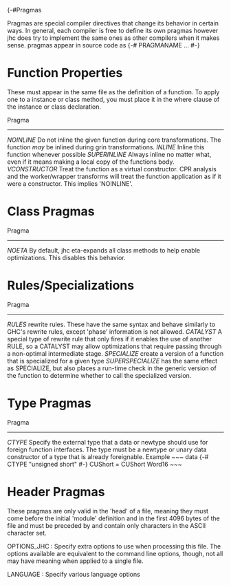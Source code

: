 {-#Pragmas

Pragmas are special compiler directives that change its behavior in certain
ways. In general, each compiler is free to define its own pragmas however jhc
does try to implement the same ones as other compilers when it makes sense.
pragmas appear in source code  as {-# PRAGMANAME ... #-}

# Function Properties

These must appear in the same file as the definition of a function. To apply
one to a instance or class method, you must place it in the where clause of the
instance or class declaration.

Pragma
------             ----------------------------------------------------
_NOINLINE_         Do not inline the given function during core transformations. The function _may_ be inlined during grin transformations.
_INLINE_           Inline this function whenever possible
_SUPERINLINE_      Always inline no matter what, even if it means making a local copy of the functions body.
_VCONSTRUCTOR_     Treat the function as a virtual constructor. CPR analysis and the worker/wrapper transforms will treat the function application as if it were a constructor. This implies 'NOINLINE'.

# Class Pragmas

Pragma
------             ---------------------------------------------------
_NOETA_            By default, jhc eta-expands all class methods to help enable optimizations. This disables this behavior.

# Rules/Specializations

Pragma
------              ---------------------------------------------------
_RULES_             rewrite rules. These have the same syntax and behave similarly to GHC's rewrite rules, except 'phase' information is not allowed.
_CATALYST_          A special type of rewrite rule that only fires if it enables the use of another RULE, so a CATALYST may allow optimizations that require passing through a non-optimal intermediate stage.
_SPECIALIZE_        create a version of a function that is specialized for a given type
_SUPERSPECIALIZE_   has the same effect as SPECIALIZE, but also places a run-time check in the generic version of the function to determine whether to call the specialized version.

# Type Pragmas

Pragma
------             ---------------------------------------------------
_CTYPE_            Specify the external type that a data or newtype should use for foreign function interfaces.
                   The type must be a newtype or unary data constructor of a type that is already foreignable.
                   Example
                   ~~~
                   data {-# CTYPE "unsigned short" #-} CUShort = CUShort Word16
                   ~~~

# Header Pragmas

These pragmas are only valid in the 'head' of a file, meaning they must come
before the initial 'module' definition and in the first 4096 bytes of the file
and must be preceded by and contain only characters in the ASCII character set.

OPTIONS_JHC
: Specify extra options to use when processing this file. The options available
are equivalent to the command line options, though, not all may have meaning
when applied to a single file.

LANGUAGE
: Specify various language options
